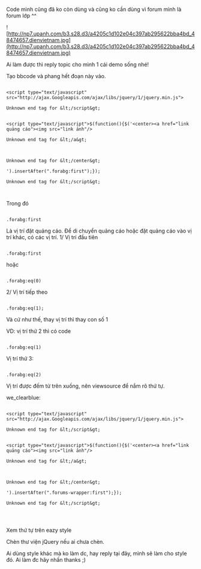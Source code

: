 Code mình cũng đã ko còn dùng và cũng ko cần dùng vì forum mình là forum lớp ^^

![http://np7.upanh.com/b3.s28.d3/a4205c1d102e04c397ab295622bba4bd_48474657.dienvietnam.jpg](http://np7.upanh.com/b3.s28.d3/a4205c1d102e04c397ab295622bba4bd_48474657.dienvietnam.jpg)

Ai làm được thì reply topic cho mình 1 cái demo sống nhé!

Tạo bbcode và phang hết đoạn này vào.


```

<script type="text/javascript" src="http://ajax.Googleapis.com/ajax/libs/jquery/1/jquery.min.js">

Unknown end tag for &lt;/script&gt;


<script type="text/javascript">$(function(){$('<center><a href="link quảng cáo"><img src="link ảnh"/>

Unknown end tag for &lt;/a&gt;



Unknown end tag for &lt;/center&gt;

').insertAfter(".forabg:first");});

Unknown end tag for &lt;/script&gt;



```

Trong đó

```

.forabg:first

```
Là vị trí đặt quảng cáo. Để di chuyển quảng cáo hoặc đặt quảng cáo vào vị trí khác, có các vị trí.
1/ Vị trí đầu tiên

```

.forabg:first
```

hoặc

```

.forabg:eq(0)

```
2/ Vị trí tiếp theo

```

.forabg:eq(1);
```

Và cứ như thế, thay vị trí thì thay con số 1

VD: vị trí thứ 2 thì có code

```

.forabg:eq(1)

```
Vị trí thứ 3:

```

.forabg:eq(2)

```

Vị trí được đếm từ trên xuống, nên viewsource để nắm rõ thứ tự.

we\_clearblue:

```

<script type="text/javascript" src="http://ajax.Googleapis.com/ajax/libs/jquery/1/jquery.min.js">

Unknown end tag for &lt;/script&gt;


<script type="text/javascript">$(function(){$('<center><a href="link quảng cáo"><img src="link ảnh"/>

Unknown end tag for &lt;/a&gt;



Unknown end tag for &lt;/center&gt;

').insertAfter(".forums-wrapper:first");});

Unknown end tag for &lt;/script&gt;




```
Xem thứ tự trên eazy style

Chèn thư viện jQuery nếu ai chưa chèn.

Ai dùng style khác mà ko làm dc, hay reply tại đây, mình sẽ làm cho style đó. Ai làm đc hãy nhấn thanks ;)